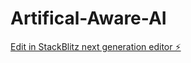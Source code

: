 # Artifical-Aware-AI

[Edit in StackBlitz next generation editor ⚡️](https://stackblitz.com/~/github.com/subatomicERROR/Artifical-Aware-AI)